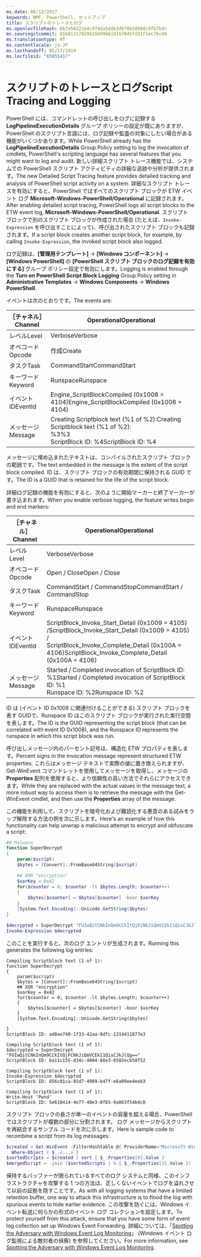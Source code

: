 ```yaml
---
ms.date: 06/12/2017
keywords: WMF, PowerShell, セットアップ
title: スクリプトのトレースとログ
ms.openlocfilehash: 6b7e5022cb4c974da5ddb3d670b5808dc9fb7bdc
ms.sourcegitcommit: 01b81317029b28dd9b61d167045fd31f1ec7bc06
ms.translationtype: HT
ms.contentlocale: ja-JP
ms.lasthandoff: 05/17/2019
ms.locfileid: "65855417"
---
```

# <a name="script-tracing-and-logging"></a><span data-ttu-id="64cf8-103">スクリプトのトレースとログ</span><span class="sxs-lookup"><span data-stu-id="64cf8-103">Script Tracing and Logging</span></span>

<span data-ttu-id="64cf8-104">PowerShell には、コマンドレットの呼び出しをログに記録する **LogPipelineExecutionDetails** グループ ポリシーの設定が既にありますが、PowerShell のスクリプト言語には、ログ記録や監査の対象にしたい場合がある機能がいくつかあります。</span><span class="sxs-lookup"><span data-stu-id="64cf8-104">While PowerShell already has the **LogPipelineExecutionDetails** Group Policy setting to log the invocation of cmdlets, PowerShell's scripting language has several features that you might want to log and audit.</span></span> <span data-ttu-id="64cf8-105">新しい詳細スクリプト トレース機能では、システムでの PowerShell スクリプト アクティビティの詳細な追跡や分析が提供されます。</span><span class="sxs-lookup"><span data-stu-id="64cf8-105">The new Detailed Script Tracing feature provides detailed tracking and analysis of PowerShell script activity on a system.</span></span> <span data-ttu-id="64cf8-106">詳細なスクリプト トレースを有効にすると、PowerShell ではすべてのスクリプト ブロックが ETW イベント ログ **Microsoft-Windows-PowerShell/Operational** に記録されます。</span><span class="sxs-lookup"><span data-stu-id="64cf8-106">After enabling detailed script tracing, PowerShell logs all script blocks to the ETW event log, **Microsoft-Windows-PowerShell/Operational**.</span></span> <span data-ttu-id="64cf8-107">スクリプト ブロックで別のスクリプト ブロックが作成された場合 (たとえば、`Invoke-Expression` を呼び出すことによって)、呼び出されたスクリプト ブロックも記録されます。</span><span class="sxs-lookup"><span data-stu-id="64cf8-107">If a script block creates another script block, for example, by calling `Invoke-Expression`, the invoked script block also logged.</span></span>

<span data-ttu-id="64cf8-108">ログ記録は、**[管理用テンプレート]** -> **[Windows コンポーネント]** -> **[Windows PowerShell]** の **[PowerShell スクリプト ブロックのログ記録を有効にする]** グループ ポリシー設定で有効にします。</span><span class="sxs-lookup"><span data-stu-id="64cf8-108">Logging is enabled through the **Turn on PowerShell Script Block Logging** Group Policy setting in **Administrative Templates** -> **Windows Components** -> **Windows PowerShell**.</span></span>

<span data-ttu-id="64cf8-109">イベントは次のとおりです。</span><span class="sxs-lookup"><span data-stu-id="64cf8-109">The events are:</span></span>

| <span data-ttu-id="64cf8-110">［チャネル］</span><span class="sxs-lookup"><span data-stu-id="64cf8-110">Channel</span></span> |                               <span data-ttu-id="64cf8-111">Operational</span><span class="sxs-lookup"><span data-stu-id="64cf8-111">Operational</span></span>                               |
| ------- | ----------------------------------------------------------------------- |
| <span data-ttu-id="64cf8-112">レベル</span><span class="sxs-lookup"><span data-stu-id="64cf8-112">Level</span></span>   | <span data-ttu-id="64cf8-113">Verbose</span><span class="sxs-lookup"><span data-stu-id="64cf8-113">Verbose</span></span>                                                                 |
| <span data-ttu-id="64cf8-114">オペコード</span><span class="sxs-lookup"><span data-stu-id="64cf8-114">Opcode</span></span>  | <span data-ttu-id="64cf8-115">作成</span><span class="sxs-lookup"><span data-stu-id="64cf8-115">Create</span></span>                                                                  |
| <span data-ttu-id="64cf8-116">タスク</span><span class="sxs-lookup"><span data-stu-id="64cf8-116">Task</span></span>    | <span data-ttu-id="64cf8-117">CommandStart</span><span class="sxs-lookup"><span data-stu-id="64cf8-117">CommandStart</span></span>                                                            |
| <span data-ttu-id="64cf8-118">キーワード</span><span class="sxs-lookup"><span data-stu-id="64cf8-118">Keyword</span></span> | <span data-ttu-id="64cf8-119">Runspace</span><span class="sxs-lookup"><span data-stu-id="64cf8-119">Runspace</span></span>                                                                |
| <span data-ttu-id="64cf8-120">イベント ID</span><span class="sxs-lookup"><span data-stu-id="64cf8-120">EventId</span></span> | <span data-ttu-id="64cf8-121">Engine_ScriptBlockCompiled (0x1008 = 4104)</span><span class="sxs-lookup"><span data-stu-id="64cf8-121">Engine_ScriptBlockCompiled (0x1008 = 4104)</span></span>                              |
| <span data-ttu-id="64cf8-122">メッセージ</span><span class="sxs-lookup"><span data-stu-id="64cf8-122">Message</span></span> | <span data-ttu-id="64cf8-123">Creating Scriptblock text (%1 of %2):</span><span class="sxs-lookup"><span data-stu-id="64cf8-123">Creating Scriptblock text (%1 of %2):</span></span> </br> <span data-ttu-id="64cf8-124">%3</span><span class="sxs-lookup"><span data-stu-id="64cf8-124">%3</span></span> </br> <span data-ttu-id="64cf8-125">ScriptBlock ID: %4</span><span class="sxs-lookup"><span data-stu-id="64cf8-125">ScriptBlock ID: %4</span></span> |


<span data-ttu-id="64cf8-126">メッセージに埋め込まれたテキストは、コンパイルされたスクリプト ブロックの範囲です。</span><span class="sxs-lookup"><span data-stu-id="64cf8-126">The text embedded in the message is the extent of the script block compiled.</span></span> <span data-ttu-id="64cf8-127">ID は、スクリプト ブロックの有効期間に保持される GUID です。</span><span class="sxs-lookup"><span data-stu-id="64cf8-127">The ID is a GUID that is retained for the life of the script block.</span></span>

<span data-ttu-id="64cf8-128">詳細ログ記録の機能を有効にすると、次のように開始マーカーと終了マーカーが書き込まれます。</span><span class="sxs-lookup"><span data-stu-id="64cf8-128">When you enable verbose logging, the feature writes begin and end markers:</span></span>

| <span data-ttu-id="64cf8-129">［チャネル］</span><span class="sxs-lookup"><span data-stu-id="64cf8-129">Channel</span></span> |                                 <span data-ttu-id="64cf8-130">Operational</span><span class="sxs-lookup"><span data-stu-id="64cf8-130">Operational</span></span>                                |
| ------- | -------------------------------------------------------------------------- |
| <span data-ttu-id="64cf8-131">レベル</span><span class="sxs-lookup"><span data-stu-id="64cf8-131">Level</span></span>   | <span data-ttu-id="64cf8-132">Verbose</span><span class="sxs-lookup"><span data-stu-id="64cf8-132">Verbose</span></span>                                                                    |
| <span data-ttu-id="64cf8-133">オペコード</span><span class="sxs-lookup"><span data-stu-id="64cf8-133">Opcode</span></span>  | <span data-ttu-id="64cf8-134">Open / Close</span><span class="sxs-lookup"><span data-stu-id="64cf8-134">Open / Close</span></span>                                                               |
| <span data-ttu-id="64cf8-135">タスク</span><span class="sxs-lookup"><span data-stu-id="64cf8-135">Task</span></span>    | <span data-ttu-id="64cf8-136">CommandStart / CommandStop</span><span class="sxs-lookup"><span data-stu-id="64cf8-136">CommandStart / CommandStop</span></span>                                                 |
| <span data-ttu-id="64cf8-137">キーワード</span><span class="sxs-lookup"><span data-stu-id="64cf8-137">Keyword</span></span> | <span data-ttu-id="64cf8-138">Runspace</span><span class="sxs-lookup"><span data-stu-id="64cf8-138">Runspace</span></span>                                                                   |
| <span data-ttu-id="64cf8-139">イベント ID</span><span class="sxs-lookup"><span data-stu-id="64cf8-139">EventId</span></span> | <span data-ttu-id="64cf8-140">ScriptBlock\_Invoke\_Start\_Detail (0x1009 = 4105) /</span><span class="sxs-lookup"><span data-stu-id="64cf8-140">ScriptBlock\_Invoke\_Start\_Detail (0x1009 = 4105) /</span></span> </br> <span data-ttu-id="64cf8-141">ScriptBlock\_Invoke\_Complete\_Detail (0x100A = 4106)</span><span class="sxs-lookup"><span data-stu-id="64cf8-141">ScriptBlock\_Invoke\_Complete\_Detail (0x100A = 4106)</span></span> |
| <span data-ttu-id="64cf8-142">メッセージ</span><span class="sxs-lookup"><span data-stu-id="64cf8-142">Message</span></span> | <span data-ttu-id="64cf8-143">Started / Completed invocation of ScriptBlock ID: %1</span><span class="sxs-lookup"><span data-stu-id="64cf8-143">Started / Completed invocation of ScriptBlock ID: %1</span></span> </br> <span data-ttu-id="64cf8-144">Runspace ID: %2</span><span class="sxs-lookup"><span data-stu-id="64cf8-144">Runspace ID: %2</span></span> |

<span data-ttu-id="64cf8-145">ID は (イベント ID 0x1008 に関連付けることができる) スクリプト ブロックを表す GUIDで、Runspace ID はこのスクリプト ブロックが実行された実行空間を表します。</span><span class="sxs-lookup"><span data-stu-id="64cf8-145">The ID is the GUID representing the script block (that can be correlated with event ID 0x1008), and the Runspace ID represents the runspace in which this script block was run.</span></span>

<span data-ttu-id="64cf8-146">呼び出しメッセージ内のパーセント記号は、構造化 ETW プロパティを表します。</span><span class="sxs-lookup"><span data-stu-id="64cf8-146">Percent signs in the invocation message represent structured ETW properties.</span></span> <span data-ttu-id="64cf8-147">これらはメッセージ テキストで実際の値に置き換えられますが、Get-WinEvent コマンドレットを使用してメッセージを取得し、メッセージの **Properties** 配列を使用すると、より信頼性の高い方法でそれらにアクセスできます。</span><span class="sxs-lookup"><span data-stu-id="64cf8-147">While they are replaced with the actual values in the message text, a more robust way to access them is to retrieve the message with the Get-WinEvent cmdlet, and then use the **Properties** array of the message.</span></span>

<span data-ttu-id="64cf8-148">この機能を利用して、スクリプトを暗号化および難読化する悪意のある試みをラップ解除する方法の例を次に示します。</span><span class="sxs-lookup"><span data-stu-id="64cf8-148">Here's an example of how this functionality can help unwrap a malicious attempt to encrypt and obfuscate a script:</span></span>

```powershell
## Malware
function SuperDecrypt
{
    param($script)
    $bytes = [Convert]::FromBase64String($script)

    ## XOR "encryption"
    $xorKey = 0x42
    for($counter = 0; $counter -lt $bytes.Length; $counter++)
    {
        $bytes[$counter] = $bytes[$counter] -bxor $xorKey
    }
    [System.Text.Encoding]::Unicode.GetString($bytes)
}

$decrypted = SuperDecrypt "FUIwQitCNkInQm9CCkItQjFCNkJiQmVCEkI1QixCJkJlQg=="
Invoke-Expression $decrypted
```

<span data-ttu-id="64cf8-149">このことを実行すると、次のログ エントリが生成されます。</span><span class="sxs-lookup"><span data-stu-id="64cf8-149">Running this generates the following log entries:</span></span>

```Output
Compiling Scriptblock text (1 of 1):
function SuperDecrypt
{
    param($script)
    $bytes = [Convert]::FromBase64String($script)
    ## XOR "encryption"
    $xorKey = 0x42
    for($counter = 0; $counter -lt $bytes.Length; $counter++)
    {
        $bytes[$counter] = $bytes[$counter] -bxor $xorKey
    }
    [System.Text.Encoding]::Unicode.GetString($bytes)

}
ScriptBlock ID: ad8ae740-1f33-42aa-8dfc-1314411877e3

Compiling Scriptblock text (1 of 1):
$decrypted = SuperDecrypt "FUIwQitCNkInQm9CCkItQjFCNkJiQmVCEkI1QixCJkJlQg=="
ScriptBlock ID: ba11c155-d34c-4004-88e3-6502ecb50f52

Compiling Scriptblock text (1 of 1):
Invoke-Expression $decrypted
ScriptBlock ID: 856c01ca-85d7-4989-b47f-e6a09ee4eeb3

Compiling Scriptblock text (1 of 1):
Write-Host 'Pwnd'
ScriptBlock ID: 5e618414-4e77-48e3-8f65-9a863f54b4c8
```

スクリプト ブロックの長さが単一のイベントの容量を超える場合、PowerShell ではスクリプトが複数の部分に分割されます。 <span data-ttu-id="64cf8-151">ログ メッセージからスクリプトを再結合するサンプル コードを次に示します。</span><span class="sxs-lookup"><span data-stu-id="64cf8-151">Here is sample code to recombine a script from its log messages:</span></span>

```powershell
$created = Get-WinEvent -FilterHashtable @{ ProviderName="Microsoft-Windows-PowerShell"; Id = 4104 } |
  Where-Object { $_.<...> }
$sortedScripts = $created | sort { $_.Properties[0].Value }
$mergedScript = -join ($sortedScripts | % { $_.Properties[2].Value })
```

<span data-ttu-id="64cf8-152">保持するバッファーが限られているすべてのログ システムと同様、このインフラストラクチャを攻撃する 1 つの方法は、正しくないイベントでログを溢れさせて以前の証拠を隠すことです。</span><span class="sxs-lookup"><span data-stu-id="64cf8-152">As with all logging systems that have a limited retention buffer, one way to attack this infrastructure is to flood the log with spurious events to hide earlier evidence.</span></span> <span data-ttu-id="64cf8-153">この攻撃を防ぐには、Windows イベント転送に何らかの形式のイベント ログ コレクションを設定します。</span><span class="sxs-lookup"><span data-stu-id="64cf8-153">To protect yourself from this attack, ensure that you have some form of event log collection set up Windows Event Forwarding.</span></span> <span data-ttu-id="64cf8-154">詳細については、「[Spotting the Adversary with Windows Event Log Monitoring](https://apps.nsa.gov/iaarchive/library/reports/spotting-the-adversary-with-windows-event-log-monitoring.cfm)」 (Windows イベント ログ監視による敵対者の偵察) を参照してください。</span><span class="sxs-lookup"><span data-stu-id="64cf8-154">For more information, see [Spotting the Adversary with Windows Event Log Monitoring](https://apps.nsa.gov/iaarchive/library/reports/spotting-the-adversary-with-windows-event-log-monitoring.cfm).</span></span>